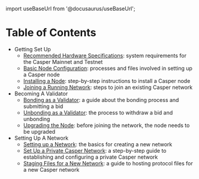 import useBaseUrl from '@docusaurus/useBaseUrl';

# Table of Contents

- Getting Set Up
  - [Recommended Hardware Specifications](./setup/hardware.md): system requirements for the Casper Mainnet and Testnet
  - [Basic Node Configuration](./setup/basic-node-configuration.md): processes and files involved in setting up a Casper node
  - [Installing a Node](./setup/install-node.md): step-by-step instructions to install a Casper node
  - [Joining a Running Network](./setup/joining.md): steps to join an existing Casper network
- Becoming A Validator
  - [Bonding as a Validator](./becoming-a-validator/bonding.md): a guide about the bonding process and submitting a bid
  - [Unbonding as a Validator](./becoming-a-validator/unbonding.md): the process to withdraw a bid and unbonding
  - [Upgrading the Node](./becoming-a-validator/upgrade.md): before joining the network, the node needs to be upgraded
- Setting Up A Network
  - [Setting up a Network](./setup-network/development-prerequisites.md): the basics for creating a new network
  - [Set Up a Private Casper Network](./setup-network/create-private.md): a step-by-step guide to establishing and configuring a private Casper network
  - [Staging Files for a New Network](./setup-network/staging-files-for-new-network.md): a guide to hosting protocol files for a new Casper network
